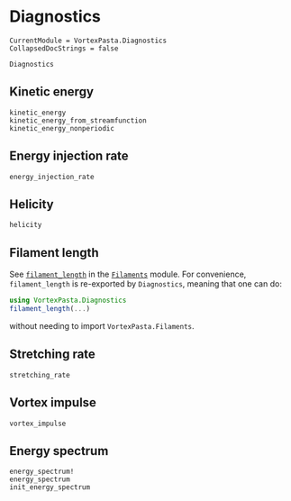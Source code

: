 # Diagnostics

```@meta
CurrentModule = VortexPasta.Diagnostics
CollapsedDocStrings = false
```

```@docs
Diagnostics
```

## Kinetic energy

```@docs
kinetic_energy
kinetic_energy_from_streamfunction
kinetic_energy_nonperiodic
```

## Energy injection rate

```@docs
energy_injection_rate
```

## Helicity

```@docs
helicity
```

## Filament length

See [`filament_length`](@ref) in the [`Filaments`](@ref) module.
For convenience, `filament_length` is re-exported by `Diagnostics`, meaning that one can do:

```julia
using VortexPasta.Diagnostics
filament_length(...)
```

without needing to import `VortexPasta.Filaments`.

## Stretching rate

```@docs
stretching_rate
```

## Vortex impulse

```@docs
vortex_impulse
```

## Energy spectrum

```@docs
energy_spectrum!
energy_spectrum
init_energy_spectrum
```
